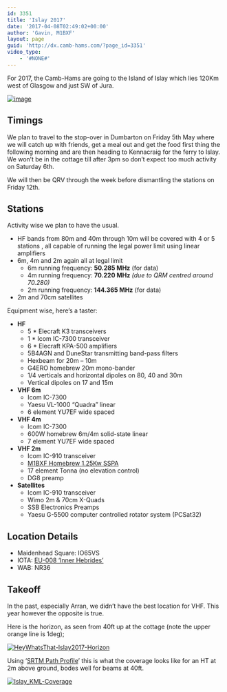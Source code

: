 ```yaml
---
id: 3351
title: 'Islay 2017'
date: '2017-04-08T02:49:02+00:00'
author: 'Gavin, M1BXF'
layout: page
guid: 'http://dx.camb-hams.com/?page_id=3351'
video_type:
    - '#NONE#'
---
```


For 2017, the Camb-Hams are going to the Island of Islay which lies 120Km west of Glasgow and just SW of Jura.

[![image](http://dx.camb-hams.com/wp-content/uploads/2017/04/image_thumb.png "image")](http://dx.camb-hams.com/wp-content/uploads/2017/04/image.png)

## Timings

We plan to travel to the stop-over in Dumbarton on Friday 5th May where we will catch up with friends, get a meal out and get the food first thing the following morning and are then heading to Kennacraig for the ferry to Islay. We won’t be in the cottage till after 3pm so don’t expect too much activity on Saturday 6th.

We will then be QRV through the week before dismantling the stations on Friday 12th.

## Stations

Activity wise we plan to have the usual.

- HF bands from 80m and 40m through 10m will be covered with 4 or 5 stations , all capable of running the legal power limit using linear amplifiers
- 6m, 4m and 2m again all at legal limit 
    - 6m running frequency: **50.285 MHz** (for data)
    - 4m running frequency: **70.220 MHz** *(due to QRM centred around 70.280)*
    - 2m running frequency: **144.365 MHz** (for data)
- 2m and 70cm satellites

Equipment wise, here’s a taster:

- **HF**
    - 5 \* Elecraft K3 transceivers
    - 1 \* Icom IC-7300 transceiver
    - 6 \* Elecraft KPA-500 amplifiers
    - 5B4AGN and DuneStar transmitting band-pass filters
    - Hexbeam for 20m – 10m
    - G4ERO homebrew 20m mono-bander
    - 1/4 verticals and horizontal dipoles on 80, 40 and 30m
    - Vertical dipoles on 17 and 15m
- **VHF 6m**
    - Icom IC-7300
    - Yaesu VL-1000 “Quadra” linear
    - 6 element YU7EF wide spaced
- **VHF 4m**
    - Icom IC-7300
    - 600W homebrew 6m/4m solid-state linear
    - 7 element YU7EF wide spaced
- **VHF 2m**
    - Icom IC-910 transceiver
    - [M1BXF Homebrew 1.25Kw SSPA](http://www.geekshed.co.uk/144mhz-1-25kw-sspa-amplifier/)
    - 17 element Tonna (no elevation control)
    - DG8 preamp
- **Satellites**
    - Icom IC-910 transceiver
    - Wimo 2m &amp; 70cm X-Quads
    - SSB Electronics Preamps
    - Yaesu G-5500 computer controlled rotator system (PCSat32)

## Location Details

- Maidenhead Square: IO65VS
- IOTA: [EU-008 ‘Inner Hebrides’](https://www.iota-world.org/islands-on-the-air/iota-groups-islands/group/337.html)
- WAB: NR36

## Takeoff

In the past, especially Arran, we didn’t have the best location for VHF. This year however the opposite is true.

Here is the horizon, as seen from 40ft up at the cottage (note the upper orange line is 1deg);

[![HeyWhatsThat-Islay2017-Horizon](http://dx.camb-hams.com/wp-content/uploads/2017/04/HeyWhatsThat-Islay2017-Horizon_thumb.jpg "HeyWhatsThat-Islay2017-Horizon")](http://dx.camb-hams.com/wp-content/uploads/2017/04/HeyWhatsThat-Islay2017-Horizon.jpg)

Using ‘[SRTM Path Profile](http://www.mike-willis.com/software.html)’ this is what the coverage looks like for an HT at 2m above ground, bodes well for beams at 40ft.

[![Islay_KML-Coverage](http://dx.camb-hams.com/wp-content/uploads/2017/04/Islay_KML-Coverage_thumb-1.jpg "Islay_KML-Coverage")](http://dx.camb-hams.com/wp-content/uploads/2017/04/Islay_KML-Coverage-1.jpg)